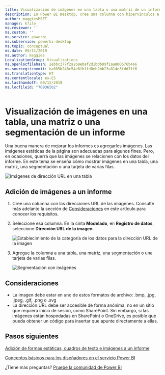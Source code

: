 ```yaml
---
title: Visualización de imágenes en una tabla o una matriz de un informe
description: En Power BI Desktop, cree una columna con hipervínculos a imágenes. A continuación, en Power BI Desktop o en el servicio Power BI, agregue esos hipervínculos a una tabla de informe, una matriz, una segmentación o una tarjeta de varias filas para mostrar la imagen.
author: maggiesMSFT
manager: kfile
ms.reviewer: ''
ms.custom: ''
ms.service: powerbi
ms.subservice: powerbi-desktop
ms.topic: conceptual
ms.date: 09/11/2019
ms.author: maggies
LocalizationGroup: Visualizations
ms.openlocfilehash: 2ebbc277f2a269ebaf2d1bdb99f1aa800576b466
ms.sourcegitcommit: ba085b248c54e8fb1fd8eb2bb23a814e3fdd7ff6
ms.translationtype: HT
ms.contentlocale: es-ES
ms.lasthandoff: 09/12/2019
ms.locfileid: "70936502"
---
```

# <a name="display-images-in-a-table-matrix-or-slicer-in-a-report"></a>Visualización de imágenes en una tabla, una matriz o una segmentación de un informe

Una buena manera de mejorar los informes es agregarles imágenes. Las imágenes estáticas de la página son adecuadas para algunos fines. Pero, en ocasiones, querrá que las imágenes se relacionen con los datos del informe. En este tema se enseña cómo mostrar imágenes en una tabla, una matriz, una segmentación o una tarjeta de varias filas. 

![Imágenes de dirección URL en una tabla](media/power-bi-images-tables/power-bi-url-images-table.png)

## <a name="add-images-to-your-report"></a>Adición de imágenes a un informe

1. Cree una columna con las direcciones URL de las imágenes. Consulte más adelante la sección de [Consideraciones](#considerations) en este artículo para conocer los requisitos.

1. Seleccione esa columna. En la cinta **Modelado**, en **Registro de datos**, seleccione **Dirección URL de la imagen**.

    ![Establecimiento de la categoría de los datos para la dirección URL de la imagen](media/power-bi-images-tables/power-bi-set-url-image.png)

1. Agregue la columna a una tabla, una matriz, una segmentación o una tarjeta de varias filas.

    ![Segmentación con imágenes](media/power-bi-images-tables/power-bi-url-images-slicer.png)

## <a name="considerations"></a>Consideraciones

- La imagen debe estar en uno de estos formatos de archivo: .bmp, .jpg, .jpeg, .gif, .png o .svg
- La dirección URL debe ser accesible de forma anónima, no en un sitio que requiera inicio de sesión, como SharePoint. Sin embargo, si las imágenes están hospedadas en SharePoint o OneDrive, es posible que pueda obtener un código para insertar que apunte directamente a ellas. 


## <a name="next-steps"></a>Pasos siguientes

[Adición de formas estáticas, cuadros de texto e imágenes a un informe](https://docs.microsoft.com/power-bi/guided-learning/visualizations?tutorial-step=11)

[Conceptos básicos para los diseñadores en el servicio Power BI](service-basic-concepts.md)

¿Tiene más preguntas? [Pruebe la comunidad de Power BI](http://community.powerbi.com/)

